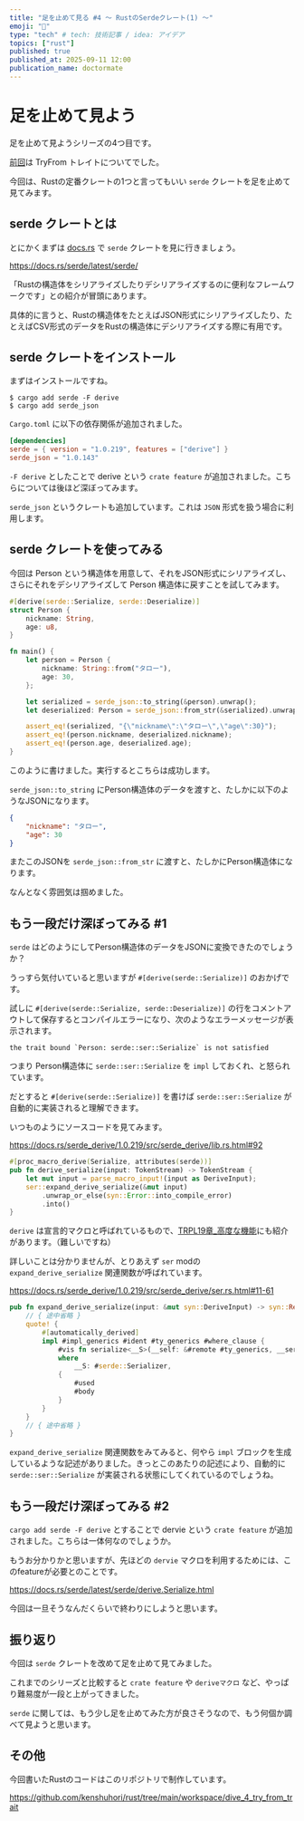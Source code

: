```yaml
---
title: "足を止めて見る #4 〜 RustのSerdeクレート(1) 〜"
emoji: "🚶"
type: "tech" # tech: 技術記事 / idea: アイデア
topics: ["rust"]
published: true
published_at: 2025-09-11 12:00
publication_name: doctormate
---
```


# 足を止めて見よう

足を止めて見ようシリーズの4つ目です。

[前回](https://zenn.dev/doctormate/articles/dive_3_try_from_trait)は TryFrom トレイトについてでした。

今回は、Rustの定番クレートの1つと言ってもいい `serde` クレートを足を止めて見てみます。

## serde クレートとは

とにかくまずは [docs.rs](https://docs.rs/) で `serde` クレートを見に行きましょう。

https://docs.rs/serde/latest/serde/

「Rustの構造体をシリアライズしたりデシリアライズするのに便利なフレームワークです」との紹介が冒頭にあります。

具体的に言うと、Rustの構造体をたとえばJSON形式にシリアライズしたり、たとえばCSV形式のデータをRustの構造体にデシリアライズする際に有用です。

## serde クレートをインストール

まずはインストールですね。

```console
$ cargo add serde -F derive
$ cargo add serde_json
```

`Cargo.toml` に以下の依存関係が追加されました。

```toml
[dependencies]
serde = { version = "1.0.219", features = ["derive"] }
serde_json = "1.0.143"
```

`-F derive` としたことで derive という `crate feature` が追加されました。こちらについては後ほど深ぼってみます。

`serde_json` というクレートも追加しています。これは `JSON` 形式を扱う場合に利用します。

## serde クレートを使ってみる

今回は Person という構造体を用意して、それをJSON形式にシリアライズし、さらにそれをデシリアライズして Person 構造体に戻すことを試してみます。

```rust
#[derive(serde::Serialize, serde::Deserialize)]
struct Person {
    nickname: String,
    age: u8,
}

fn main() {
    let person = Person {
        nickname: String::from("タロー"),
        age: 30,
    };

    let serialized = serde_json::to_string(&person).unwrap();
    let deserialized: Person = serde_json::from_str(&serialized).unwrap();

    assert_eq!(serialized, "{\"nickname\":\"タロー\",\"age\":30}");
    assert_eq!(person.nickname, deserialized.nickname);
    assert_eq!(person.age, deserialized.age);
}
```

このように書けました。実行するとこちらは成功します。

`serde_json::to_string` にPerson構造体のデータを渡すと、たしかに以下のようなJSONになります。

```json
{
    "nickname": "タロー",
    "age": 30
}
```

またこのJSONを `serde_json::from_str` に渡すと、たしかにPerson構造体になります。

なんとなく雰囲気は掴めました。

## もう一段だけ深ぼってみる #1

`serde` はどのようにしてPerson構造体のデータをJSONに変換できたのでしょうか？

うっすら気付いていると思いますが `#[derive(serde::Serialize)]` のおかげです。

試しに `#[derive(serde::Serialize, serde::Deserialize)]` の行をコメントアウトして保存するとコンパイルエラーになり、次のようなエラーメッセージが表示されます。

```
the trait bound `Person: serde::ser::Serialize` is not satisfied
```

つまり Person構造体に `serde::ser::Serialize` を `impl` しておくれ、と怒られています。

だとすると `#[derive(serde::Serialize)]` を書けば `serde::ser::Serialize` が自動的に実装されると理解できます。

いつものようにソースコードを見てみます。

https://docs.rs/serde_derive/1.0.219/src/serde_derive/lib.rs.html#92

```rust
#[proc_macro_derive(Serialize, attributes(serde))]
pub fn derive_serialize(input: TokenStream) -> TokenStream {
    let mut input = parse_macro_input!(input as DeriveInput);
    ser::expand_derive_serialize(&mut input)
        .unwrap_or_else(syn::Error::into_compile_error)
        .into()
}
```

`derive` は宣言的マクロと呼ばれているもので、[TRPL19章_高度な機能](https://doc.rust-jp.rs/book-ja/ch19-06-macros.html)にも紹介があります。（難しいですね）

詳しいことは分かりませんが、とりあえず `ser` modの `expand_derive_serialize` 関連関数が呼ばれています。

https://docs.rs/serde_derive/1.0.219/src/serde_derive/ser.rs.html#11-61

```rust
pub fn expand_derive_serialize(input: &mut syn::DeriveInput) -> syn::Result<TokenStream> {
    // { 途中省略 }
    quote! {
        #[automatically_derived]
        impl #impl_generics #ident #ty_generics #where_clause {
            #vis fn serialize<__S>(__self: &#remote #ty_generics, __serializer: __S) -> #serde::__private::Result<__S::Ok, __S::Error>
            where
                __S: #serde::Serializer,
            {
                #used
                #body
            }
        }
    }
    // { 途中省略 }
}
```

`expand_derive_serialize` 関連関数をみてみると、何やら `impl` ブロックを生成しているような記述がありました。きっとこのあたりの記述により、自動的に `serde::ser::Serialize` が実装される状態にしてくれているのでしょうね。

## もう一段だけ深ぼってみる #2

`cargo add serde -F derive` とすることで dervie という `crate feature` が追加されました。こちらは一体何なのでしょうか。

もうお分かりかと思いますが、先ほどの `dervie` マクロを利用するためには、このfeatureが必要とのことです。

https://docs.rs/serde/latest/serde/derive.Serialize.html

今回は一旦そうなんだくらいで終わりにしようと思います。

## 振り返り

今回は `serde` クレートを改めて足を止めて見てみました。

これまでのシリーズと比較すると `crate feature` や `deriveマクロ` など、やっぱり難易度が一段と上がってきました。

`serde` に関しては、もう少し足を止めてみた方が良さそうなので、もう何個か調べて見ようと思います。

## その他

今回書いたRustのコードはこのリポジトリで制作しています。

https://github.com/kenshuhori/rust/tree/main/workspace/dive_4_try_from_trait

